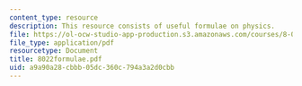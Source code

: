 ```yaml
---
content_type: resource
description: This resource consists of useful formulae on physics.
file: https://ol-ocw-studio-app-production.s3.amazonaws.com/courses/8-022-physics-ii-electricity-and-magnetism-fall-2004/a9a90a28cbbb05dc360c794a3a2d0cbb_8022formulae.pdf
file_type: application/pdf
resourcetype: Document
title: 8022formulae.pdf
uid: a9a90a28-cbbb-05dc-360c-794a3a2d0cbb
---
```

